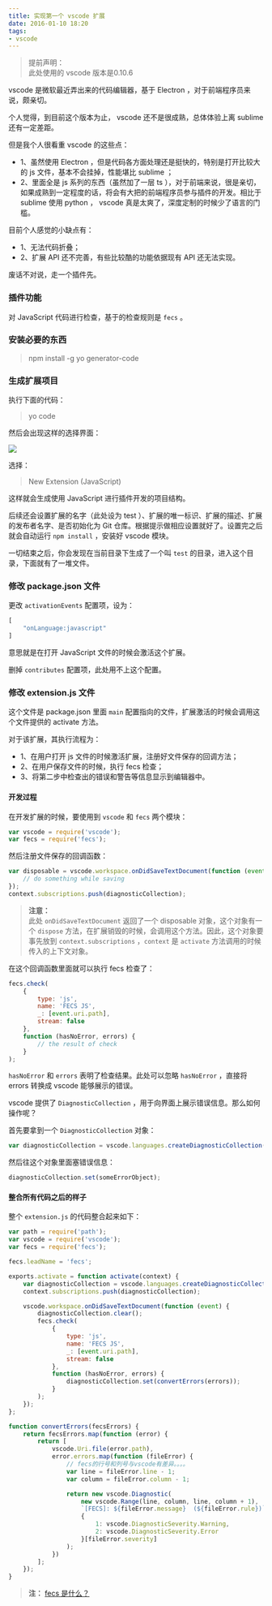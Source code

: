 ```yaml
---
title: 实现第一个 vscode 扩展
date: 2016-01-10 18:20
tags:
- vscode
---
```



> 提前声明：<br>
> 此处使用的 vscode 版本是0.10.6

vscode 是微软最近弄出来的代码编辑器，基于 Electron ，对于前端程序员来说，颇亲切。

个人觉得，到目前这个版本为止， vscode 还不是很成熟，总体体验上离 sublime 还有一定差距。
<!-- more -->

但是我个人很看重 vscode 的这些点：

* 1、虽然使用 Electron ，但是代码各方面处理还是挺快的，特别是打开比较大的 js 文件，基本不会挂掉，性能堪比 sublime ；
* 2、里面全是 js 系列的东西（虽然加了一层 ts ），对于前端来说，很是亲切，如果成熟到一定程度的话，将会有大把的前端程序员参与插件的开发。相比于 sublime 使用 python ， vscode 真是太爽了，深度定制的时候少了语言的门槛。

目前个人感觉的小缺点有：

* 1、无法代码折叠；
* 2、扩展 API 还不完善，有些比较酷的功能依据现有 API 还无法实现。

废话不对说，走一个插件先。

### 插件功能

对 JavaScript 代码进行检查，基于的检查规则是 `fecs` 。

### 安装必要的东西

> npm install -g yo generator-code

### 生成扩展项目

执行下面的代码：

> yo code

然后会出现这样的选择界面：

![](https://github.com/yibuyisheng/blogs/blob/master/imgs/13.png?raw=true)

选择：

> New Extension (JavaScript)

这样就会生成使用 JavaScript 进行插件开发的项目结构。

后续还会设置扩展的名字（此处设为 test ）、扩展的唯一标识、扩展的描述、扩展的发布者名字、是否初始化为 Git 仓库。根据提示做相应设置就好了。设置完之后就会自动运行 `npm install` ，安装好 vscode 模块。

一切结束之后，你会发现在当前目录下生成了一个叫 `test` 的目录，进入这个目录，下面就有了一堆文件。

### 修改 package.json 文件

更改 `activationEvents` 配置项，设为：

```js
[
    "onLanguage:javascript"
]
```

意思就是在打开 JavaScript 文件的时候会激活这个扩展。

删掉 `contributes` 配置项，此处用不上这个配置。

### 修改 extension.js 文件

这个文件是 package.json 里面 `main` 配置指向的文件，扩展激活的时候会调用这个文件提供的 activate 方法。

对于该扩展，其执行流程为：

* 1、在用户打开 js 文件的时候激活扩展，注册好文件保存的回调方法；
* 2、在用户保存文件的时候，执行 fecs 检查；
* 3、将第二步中检查出的错误和警告等信息显示到编辑器中。

#### 开发过程

在开发扩展的时候，要使用到 `vscode` 和 `fecs` 两个模块：

```js
var vscode = require('vscode');
var fecs = require('fecs');
```

然后注册文件保存的回调函数：

```js
var disposable = vscode.workspace.onDidSaveTextDocument(function (event) {
    // do something while saving
});
context.subscriptions.push(diagnosticCollection);
```

> **注意：**<br>
> 此处 `onDidSaveTextDocument` 返回了一个 disposable 对象，这个对象有一个 `dispose` 方法，在扩展销毁的时候，会调用这个方法。因此，这个对象要事先放到 `context.subscriptions` ，`context` 是 `activate` 方法调用的时候传入的上下文对象。

在这个回调函数里面就可以执行 fecs 检查了：

```js
fecs.check(
    {
        type: 'js',
        name: 'FECS JS',
        _: [event.uri.path],
        stream: false
    },
    function (hasNoError, errors) {
        // the result of check
    }
);
```

`hasNoError` 和 `errors` 表明了检查结果。此处可以忽略 `hasNoError` ，直接将 errors 转换成 vscode 能够展示的错误。

vscode 提供了 `DiagnosticCollection` ，用于向界面上展示错误信息。那么如何操作呢？

首先要拿到一个 `DiagnosticCollection` 对象：

```js
var diagnosticCollection = vscode.languages.createDiagnosticCollection('fecs');
```

然后往这个对象里面塞错误信息：

```js
diagnosticCollection.set(someErrorObject);
```

#### 整合所有代码之后的样子

整个 `extension.js` 的代码整合起来如下：

```js
var path = require('path');
var vscode = require('vscode');
var fecs = require('fecs');

fecs.leadName = 'fecs';

exports.activate = function activate(context) {
    var diagnosticCollection = vscode.languages.createDiagnosticCollection('fecs');
    context.subscriptions.push(diagnosticCollection);

    vscode.workspace.onDidSaveTextDocument(function (event) {
        diagnosticCollection.clear();
        fecs.check(
            {
                type: 'js',
                name: 'FECS JS',
                _: [event.uri.path],
                stream: false
            },
            function (hasNoError, errors) {
                diagnosticCollection.set(convertErrors(errors));
            }
        );
    });
};

function convertErrors(fecsErrors) {
    return fecsErrors.map(function (error) {
        return [
            vscode.Uri.file(error.path),
            error.errors.map(function (fileError) {
                // fecs的行号和列号与vscode有差异。。。。
                var line = fileError.line - 1;
                var column = fileError.column - 1;

                return new vscode.Diagnostic(
                    new vscode.Range(line, column, line, column + 1),
                    `[FECS]: ${fileError.message}  (${fileError.rule})`,
                    {
                        1: vscode.DiagnosticSeverity.Warning,
                        2: vscode.DiagnosticSeverity.Error
                    }[fileError.severity]
                );
            })
        ];
    });
}
```

> **注：** [fecs 是什么？](http://fecs.baidu.com/)
